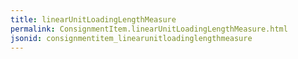 ```yaml
---
title: linearUnitLoadingLengthMeasure
permalink: ConsignmentItem.linearUnitLoadingLengthMeasure.html
jsonid: consignmentitem_linearunitloadinglengthmeasure
---
```

